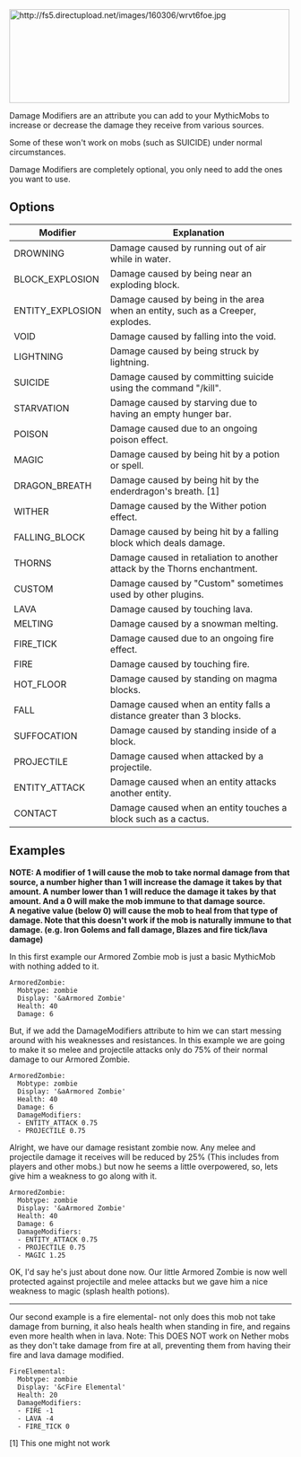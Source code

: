 <img src="http://fs5.directupload.net/images/160306/wrvt6foe.jpg" width="500" height="167" alt="http://fs5.directupload.net/images/160306/wrvt6foe.jpg" />

Damage Modifiers are an attribute you can add to your MythicMobs to
increase or decrease the damage they receive from various sources.

Some of these won't work on mobs (such as SUICIDE) under normal
circumstances.

Damage Modifiers are completely optional, you only need to add the ones
you want to use.

Options
-------

| **Modifier**      | **Explanation**                                                                 |
|-------------------|---------------------------------------------------------------------------------|
| DROWNING          | Damage caused by running out of air while in water.                             |
| BLOCK\_EXPLOSION  | Damage caused by being near an exploding block.                                 |
| ENTITY\_EXPLOSION | Damage caused by being in the area when an entity, such as a Creeper, explodes. |
| VOID              | Damage caused by falling into the void.                                         |
| LIGHTNING         | Damage caused by being struck by lightning.                                     |
| SUICIDE           | Damage caused by committing suicide using the command "/kill".                  |
| STARVATION        | Damage caused by starving due to having an empty hunger bar.                    |
| POISON            | Damage caused due to an ongoing poison effect.                                  |
| MAGIC             | Damage caused by being hit by a potion or spell.                                |
| DRAGON\_BREATH    | Damage caused by being hit by the enderdragon's breath. [1]                     |
| WITHER            | Damage caused by the Wither potion effect.                                      |
| FALLING\_BLOCK    | Damage caused by being hit by a falling block which deals damage.               |
| THORNS            | Damage caused in retaliation to another attack by the Thorns enchantment.       |
| CUSTOM            | Damage caused by "Custom" sometimes used by other plugins.                      |
| LAVA              | Damage caused by touching lava.                                                 |
| MELTING           | Damage caused by a snowman melting.                                             |
| FIRE\_TICK        | Damage caused due to an ongoing fire effect.                                    |
| FIRE              | Damage caused by touching fire.                                                 |
| HOT\_FLOOR        | Damage caused by standing on magma blocks.                                      |
| FALL              | Damage caused when an entity falls a distance greater than 3 blocks.            |
| SUFFOCATION       | Damage caused by standing inside of a block.                                    |
| PROJECTILE        | Damage caused when attacked by a projectile.                                    |
| ENTITY\_ATTACK    | Damage caused when an entity attacks another entity.                            |
| CONTACT           | Damage caused when an entity touches a block such as a cactus.                  |

Examples
--------

**NOTE: A modifier of 1 will cause the mob to take normal damage from
that source, a number higher than 1 will increase the damage it takes by
that amount. A number lower than 1 will reduce the damage it takes by
that amount. And a 0 will make the mob immune to that damage source.  
A negative value (below 0) will cause the mob to heal from that type of
damage. Note that this doesn't work if the mob is naturally immune to
that damage. (e.g. Iron Golems and fall damage, Blazes and fire
tick/lava damage)**

In this first example our Armored Zombie mob is just a basic MythicMob
with nothing added to it.

    ArmoredZombie:
      Mobtype: zombie
      Display: '&aArmored Zombie'
      Health: 40
      Damage: 6

But, if we add the DamageModifiers attribute to him we can start messing
around with his weaknesses and resistances. In this example we are going
to make it so melee and projectile attacks only do 75% of their normal
damage to our Armored Zombie.

    ArmoredZombie:
      Mobtype: zombie
      Display: '&aArmored Zombie'
      Health: 40
      Damage: 6
      DamageModifiers:
      - ENTITY_ATTACK 0.75
      - PROJECTILE 0.75

Alright, we have our damage resistant zombie now. Any melee and
projectile damage it receives will be reduced by 25% (This includes from
players and other mobs.) but now he seems a little overpowered, so, lets
give him a weakness to go along with it.

    ArmoredZombie:
      Mobtype: zombie
      Display: '&aArmored Zombie'
      Health: 40
      Damage: 6
      DamageModifiers:
      - ENTITY_ATTACK 0.75
      - PROJECTILE 0.75
      - MAGIC 1.25

OK, I'd say he's just about done now. Our little Armored Zombie is now
well protected against projectile and melee attacks but we gave him a
nice weakness to magic (splash health potions).

-------------------  
Our second example is a fire elemental- not only does this mob not take
damage from burning, it also heals health when standing in fire, and
regains even more health when in lava. Note: This DOES NOT work on
Nether mobs as they don't take damage from fire at all, preventing them
from having their fire and lava damage modified.

    FireElemental:
      Mobtype: zombie
      Display: '&cFire Elemental'
      Health: 20
      DamageModifiers:
      - FIRE -1
      - LAVA -4
      - FIRE_TICK 0

[1] This one might not work
